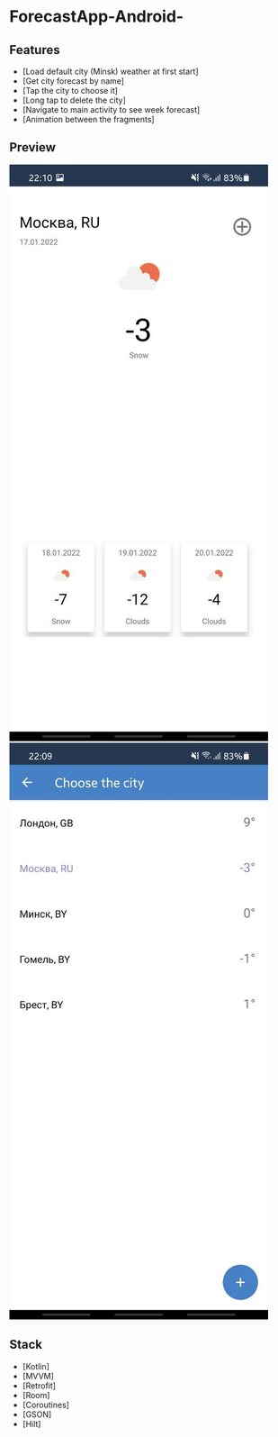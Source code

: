 # ForecastApp-Android-
## Features
- [Load default city (Minsk) weather at first start]
- [Get city forecast by name]
- [Tap the city to choose it]
- [Long tap to delete the city]
- [Navigate to main activity to see week forecast]
- [Animation between the fragments]
## Preview
![](https://github.com/SobolevvMaxim/images/blob/master/forecast-images/img.png) ![](https://github.com/SobolevvMaxim/images/blob/master/forecast-images/img_1.png)
## Stack
- [Kotlin]
- [MVVM]
- [Retrofit]
- [Room]
- [Coroutines]
- [GSON]
- [Hilt]
